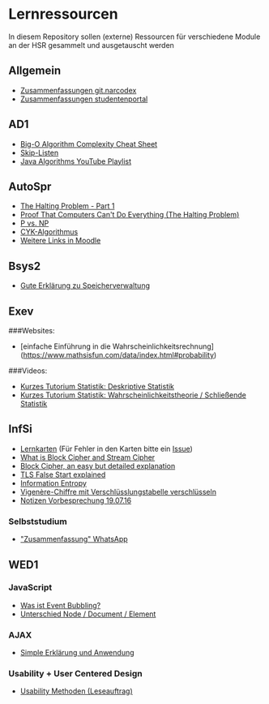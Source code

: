 # Lernressourcen

In diesem Repository sollen (externe) Ressourcen für verschiedene Module an der HSR gesammelt und ausgetauscht werden

## Allgemein

* [Zusammenfassungen git.narcodex](https://git.narcodex.ch/hsr/summaries/tree/master)
* [Zusammenfassungen studentenportal](https://studentenportal.ch/dokumente/)

## AD1

 * [Big-O Algorithm Complexity Cheat Sheet](http://bigocheatsheet.com/)
 * [Skip-Listen](http://www.ottigers.com/index.php?content=skip.htm&rubrik=eth)
 * [Java Algorithms YouTube Playlist](https://www.youtube.com/playlist?list=PLGLfVvz_LVvReUrWr94U-ZMgjYTQ538nT)

## AutoSpr

* [The Halting Problem - Part 1](https://www.youtube.com/watch?v=dhs04ofFJPI)
* [Proof That Computers Can't Do Everything (The Halting Problem)](https://www.youtube.com/watch?v=92WHN-pAFCs)
* [P vs. NP](https://youtu.be/YX40hbAHx3s)
* [CYK-Algorithmus](https://www.youtube.com/watch?v=GNHuct1Lj1E)
* [Weitere Links in Moodle](https://moodle.hsr.ch/course/view.php?id=106)
 
## Bsys2

* [Gute Erklärung zu Speicherverwaltung](http://vfhcab.oncampus.de/loop/Speicherverwaltung)


## Exev

###Websites:

* [einfache Einführung in die Wahrscheinlichkeitsrechnung] (https://www.mathsisfun.com/data/index.html#probability)

###Videos:

* [Kurzes Tutorium Statistik: Deskriptive Statistik ](https://www.youtube.com/playlist?list=PLH07H-nk4AF-tQcFuWz5Fp66SVMyFrBqt)
* [Kurzes Tutorium Statistik: Wahrscheinlichkeitstheorie / Schließende Statistik ](https://www.youtube.com/playlist?list=PLH07H-nk4AF-5NVmmpz3kDT4bRnH_Ya8_)



## InfSi

* [Lernkarten](http://www.cram.com/flashcards/infsi1-6903581)
(Für Fehler in den Karten bitte ein [Issue](https://github.com/raphiz/hsr-lernressourcen/issues))
* [What is Block Cipher and Stream Cipher](https://www.youtube.com/watch?v=E_3M41NrtsU)
* [Block Cipher, an easy but detailed explanation](https://www.youtube.com/watch?v=-Gk9kaFoBxU)
* [TLS False Start explained](http://chimera.labs.oreilly.com/books/1230000000545/ch04.html#TLS_FALSE_START)
* [Information Entropy](https://www.youtube.com/watch?v=2s3aJfRr9gE)
* [Vigenère-Chiffre mit Verschlüsslungstabelle verschlüsseln](https://www.youtube.com/watch?v=SseaQvc0aXo)
* [Notizen Vorbesprechung 19.07.16](https://github.com/raphiz/hsr-lernressourcen/blob/master/infsi/notizen_vorbesprechung.md)

### Selbststudium
* ["Zusammenfassung" WhatsApp](infsi/whatsapp.md)

## WED1

### JavaScript

  * [Was ist Event Bubbling?](http://javascript.info/tutorial/bubbling-and-capturing)
  * [Unterschied Node / Document / Element](http://stackoverflow.com/questions/9979172/difference-between-node-object-and-element-object)

### AJAX

  * [Simple Erklärung und Anwendung](https://www.youtube.com/watch?v=fEYx8dQr_cQ)
 
### Usability + User Centered Design

  * [Usability Methoden (Leseauftrag)](https://github.com/raphiz/hsr-lernressourcen/blob/master/Usability-Methoden.pdf)
